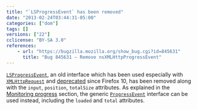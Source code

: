 ```yaml
---
title: "`LSProgressEvent` has been removed"
date: "2013-02-24T03:44:31-05:00"
categories: ["dom"]
tags: []
versions: ["22"]
cclicense: "BY-SA 3.0"
references:
    - url: "https://bugzilla.mozilla.org/show_bug.cgi?id=845631"
      title: "Bug 845631 – Remove nsXMLHttpProgressEvent"
---
```

[`LSProgressEvent`](https://www.w3.org/TR/DOM-Level-3-LS/load-save.html#LS-LSProgressEvent), an old interface which has been used especially with [`XMLHttpRequest`](https://developer.mozilla.org/en-US/docs/Web/API/XMLHttpRequest) and [deprecated](https://bugzilla.mozilla.org/show_bug.cgi?id=616672) since Firefox 10, has been removed along with the `input`, `position`, `totalSize` attributes. As explained in the [Monitoring progress](https://developer.mozilla.org/en-US/docs/Web/API/XMLHttpRequest/Using_XMLHttpRequest#Monitoring_progress) section, the generic [`ProgressEvent`](https://developer.mozilla.org/en-US/docs/Web/API/ProgressEvent) interface can be used instead, including the `loaded` and `total` attributes.
